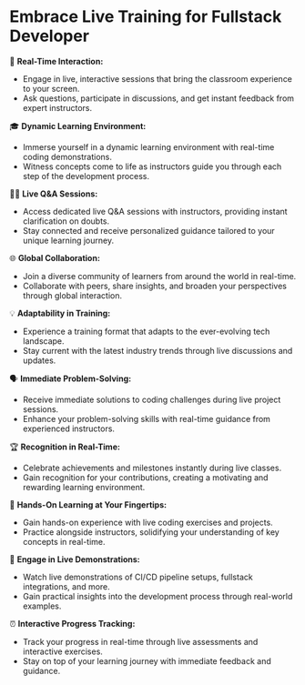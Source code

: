# Embrace Live Training for Fullstack Developer

🔴 **Real-Time Interaction:**
   - Engage in live, interactive sessions that bring the classroom experience to your screen.
   - Ask questions, participate in discussions, and get instant feedback from expert instructors.

🎓 **Dynamic Learning Environment:**
   - Immerse yourself in a dynamic learning environment with real-time coding demonstrations.
   - Witness concepts come to life as instructors guide you through each step of the development process.

👩‍🏫 **Live Q&A Sessions:**
   - Access dedicated live Q&A sessions with instructors, providing instant clarification on doubts.
   - Stay connected and receive personalized guidance tailored to your unique learning journey.

🌐 **Global Collaboration:**
   - Join a diverse community of learners from around the world in real-time.
   - Collaborate with peers, share insights, and broaden your perspectives through global interaction.

💡 **Adaptability in Training:**
   - Experience a training format that adapts to the ever-evolving tech landscape.
   - Stay current with the latest industry trends through live discussions and updates.

🗣️ **Immediate Problem-Solving:**
   - Receive immediate solutions to coding challenges during live project sessions.
   - Enhance your problem-solving skills with real-time guidance from experienced instructors.

🏆 **Recognition in Real-Time:**
   - Celebrate achievements and milestones instantly during live classes.
   - Gain recognition for your contributions, creating a motivating and rewarding learning environment.

🚀 **Hands-On Learning at Your Fingertips:**
   - Gain hands-on experience with live coding exercises and projects.
   - Practice alongside instructors, solidifying your understanding of key concepts in real-time.

🌟 **Engage in Live Demonstrations:**
   - Watch live demonstrations of CI/CD pipeline setups, fullstack integrations, and more.
   - Gain practical insights into the development process through real-world examples.

⏰ **Interactive Progress Tracking:**
   - Track your progress in real-time through live assessments and interactive exercises.
   - Stay on top of your learning journey with immediate feedback and guidance.

